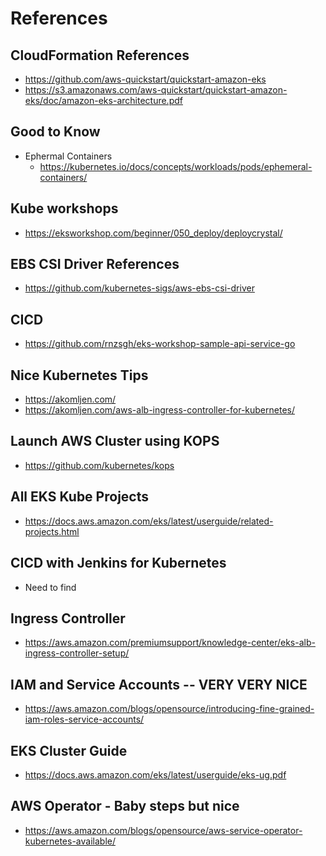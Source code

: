 # References


## CloudFormation References
- https://github.com/aws-quickstart/quickstart-amazon-eks
- https://s3.amazonaws.com/aws-quickstart/quickstart-amazon-eks/doc/amazon-eks-architecture.pdf

## Good to Know
- Ephermal Containers 
    - https://kubernetes.io/docs/concepts/workloads/pods/ephemeral-containers/

## Kube workshops
- https://eksworkshop.com/beginner/050_deploy/deploycrystal/

## EBS CSI Driver References
- https://github.com/kubernetes-sigs/aws-ebs-csi-driver

## CICD 
- https://github.com/rnzsgh/eks-workshop-sample-api-service-go


## Nice Kubernetes Tips
- https://akomljen.com/
- https://akomljen.com/aws-alb-ingress-controller-for-kubernetes/


## Launch AWS Cluster using KOPS
- https://github.com/kubernetes/kops


## All EKS Kube Projects
- https://docs.aws.amazon.com/eks/latest/userguide/related-projects.html

## CICD with Jenkins for Kubernetes
-  Need to find

## Ingress Controller
- https://aws.amazon.com/premiumsupport/knowledge-center/eks-alb-ingress-controller-setup/

## IAM and Service Accounts -- VERY VERY NICE 
- https://aws.amazon.com/blogs/opensource/introducing-fine-grained-iam-roles-service-accounts/

## EKS Cluster Guide
- https://docs.aws.amazon.com/eks/latest/userguide/eks-ug.pdf


## AWS Operator - Baby steps but nice
- https://aws.amazon.com/blogs/opensource/aws-service-operator-kubernetes-available/
